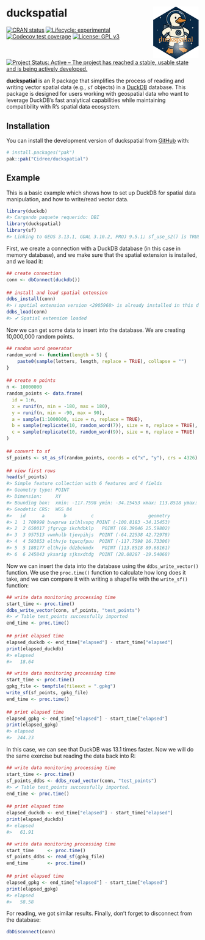 
<!-- README.md is generated from README.Rmd. Please edit that file -->

# duckspatial <a href="https://cidree.github.io/duckspatial/"><img src="man/figures/logo.png" align="right" height="138" alt="duckspatial website" /></a>

<!-- badges: start -->

[![CRAN
status](https://www.r-pkg.org/badges/version/duckspatial)](https://CRAN.R-project.org/package=duckspatial)
[![Lifecycle:
experimental](https://img.shields.io/badge/lifecycle-experimental-orange.svg)](https://lifecycle.r-lib.org/articles/stages.html#experimental)
[![Codecov test
coverage](https://codecov.io/gh/Cidree/duckspatial/graph/badge.svg)](https://app.codecov.io/gh/Cidree/duckspatial)
[![License: GPL
v3](https://img.shields.io/badge/License-GPLv3-blue.svg)](https://www.gnu.org/licenses/gpl-3.0)
[![Project Status: Active – The project has reached a stable, usable
state and is being actively
developed.](https://www.repostatus.org/badges/latest/active.svg)](https://www.repostatus.org/#active)
<!-- badges: end -->

**duckspatial** is an R package that simplifies the process of reading
and writing vector spatial data (e.g., `sf` objects) in a
[DuckDB](https://duckdb.org/) database. This package is designed for
users working with geospatial data who want to leverage DuckDB’s fast
analytical capabilities while maintaining compatibility with R’s spatial
data ecosystem.

## Installation

You can install the development version of duckspatial from
[GitHub](https://github.com/) with:

``` r
# install.packages("pak")
pak::pak("Cidree/duckspatial")
```

## Example

This is a basic example which shows how to set up DuckDB for spatial
data manipulation, and how to write/read vector data.

``` r
library(duckdb)
#> Cargando paquete requerido: DBI
library(duckspatial)
library(sf)
#> Linking to GEOS 3.13.1, GDAL 3.10.2, PROJ 9.5.1; sf_use_s2() is TRUE
```

First, we create a connection with a DuckDB database (in this case in
memory database), and we make sure that the spatial extension is
installed, and we load it:

``` r
## create connection
conn <- dbConnect(duckdb())

## install and load spatial extension
ddbs_install(conn)
#> ℹ spatial extension version <2905968> is already installed in this database
ddbs_load(conn)
#> ✔ Spatial extension loaded
```

Now we can get some data to insert into the database. We are creating
10,000,000 random points.

``` r
## random word generator
random_word <- function(length = 5) {
    paste0(sample(letters, length, replace = TRUE), collapse = "")
}

## create n points
n <- 10000000
random_points <- data.frame(
  id = 1:n,
  x = runif(n, min = -180, max = 180),  
  y = runif(n, min = -90, max = 90),
  a = sample(1:1000000, size = n, replace = TRUE),
  b = sample(replicate(10, random_word(7)), size = n, replace = TRUE),
  c = sample(replicate(10, random_word(9)), size = n, replace = TRUE)
)

## convert to sf
sf_points <- st_as_sf(random_points, coords = c("x", "y"), crs = 4326)

## view first rows
head(sf_points)
#> Simple feature collection with 6 features and 4 fields
#> Geometry type: POINT
#> Dimension:     XY
#> Bounding box:  xmin: -117.7598 ymin: -34.15453 xmax: 113.8518 ymax: 89.68161
#> Geodetic CRS:  WGS 84
#>   id      a       b         c                    geometry
#> 1  1 709998 bvwprwa izlhlvspq POINT (-100.8183 -34.15453)
#> 2  2 650017 jfgrvgp ikchdbklp   POINT (68.39046 25.59802)
#> 3  3 957513 vwmhulb tjevpihjs  POINT (-64.22538 42.72978)
#> 4  4 593853 elthvjo tqucqfpuu  POINT (-117.7598 16.73306)
#> 5  5 188177 elthvjo ddzbekmdx   POINT (113.8518 89.68161)
#> 6  6 245843 yksarig sjksxdtdg  POINT (28.08287 -19.54068)
```

Now we can insert the data into the database using the
`ddbs_write_vector()` function. We use the `proc.time()` function to
calculate how long does it take, and we can compare it with writing a
shapefile with the `write_sf()` function:

``` r
## write data monitoring processing time
start_time <- proc.time()
ddbs_write_vector(conn, sf_points, "test_points")
#> ✔ Table test_points successfully imported
end_time <- proc.time()

## print elapsed time
elapsed_duckdb <- end_time["elapsed"] - start_time["elapsed"]
print(elapsed_duckdb)
#> elapsed 
#>   18.64
```

``` r
## write data monitoring processing time
start_time <- proc.time()
gpkg_file <- tempfile(fileext = ".gpkg")
write_sf(sf_points, gpkg_file)
end_time <- proc.time()

## print elapsed time
elapsed_gpkg <- end_time["elapsed"] - start_time["elapsed"]
print(elapsed_gpkg)
#> elapsed 
#>  244.23
```

In this case, we can see that DuckDB was 13.1 times faster. Now we will
do the same exercise but reading the data back into R:

``` r
## write data monitoring processing time
start_time <- proc.time()
sf_points_ddbs <- ddbs_read_vector(conn, "test_points")
#> ✔ Table test_points successfully imported.
end_time <- proc.time()

## print elapsed time
elapsed_duckdb <- end_time["elapsed"] - start_time["elapsed"]
print(elapsed_duckdb)
#> elapsed 
#>   61.91
```

``` r
## write data monitoring processing time
start_time     <- proc.time()
sf_points_ddbs <- read_sf(gpkg_file)
end_time       <- proc.time()

## print elapsed time
elapsed_gpkg <- end_time["elapsed"] - start_time["elapsed"]
print(elapsed_gpkg)
#> elapsed 
#>   58.58
```

For reading, we got similar results. Finally, don’t forget to disconnect
from the database:

``` r
dbDisconnect(conn)
```
